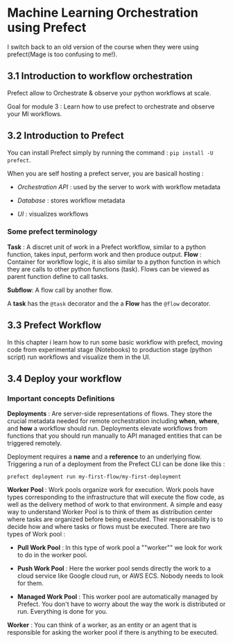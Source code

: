 # Machine Learning Orchestration using Prefect

I switch back to an old version of the course when they were using prefect(Mage is too confusing to me!).

## 3.1 Introduction to workflow orchestration

Prefect allow to Orchestrate & observe your python workflows at scale. 

Goal for module 3 : Learn how to use prefect to orchestrate and observe your Ml workflows.

## 3.2 Introduction to Prefect

You can install Prefect simply by running the command : `pip install -U prefect`. 

When you are self hosting a prefect server, you are basicall hosting : 

- *Orchestration API* : used by the server to work with workflow metadata

- *Database* : stores workflow metadata

- *UI* : visualizes  workflows

### Some prefect terminology 

**Task** : A discret unit of work in a Prefect workflow, similar to a python function, takes input, perform work and then produce output.
**Flow** : Container for workflow logic, it is also similar to a python function in which they are calls to other python functions (task). Flows can be viewed as parent function define to call tasks.

**Subflow**: A flow call by another flow.

A **task** has the `@task` decorator and the a **Flow** has the `@flow` decorator.

## 3.3 Prefect Workflow

In this chapter i learn how to run some basic workflow with prefect, moving code from experimental stage (Notebooks) to production stage (python script)  run workflows and visualize them in the UI.

## 3.4 Deploy your workflow

### Important concepts Definitions

**Deployments** : Are server-side representations of flows. They store the crucial metadata needed for remote orchestration including **when**, **where**, and **how** a workflow should run. Deployments elevate workflows from functions that you should run manually to API managed entities that can be triggered remotely.

Deployment requires a **name** and a **reference** to an underlying flow. Triggering a run of a deployment from the Prefect CLI can be done like this : 

`prefect deployment run my-first-flow/my-first-deployment`


**Worker Pool** : Work pools organize work for execution. Work pools have types corresponding to the infrastructure that will execute the flow code, as well as the delivery method of work to that environment. A simple and easy way to understand Worker Pool is to think of them as distribution center where tasks are organized before being executed. Their responsability is to decide how and where tasks or flows must be executed. There are two types of Work pool : 

- **Pull Work Pool** : In this type of work pool a ""worker"" we look for work to do in the worker pool.

- **Push Work Pool** : Here the worker pool sends directly the work to a cloud service like Google cloud run, or AWS ECS. Nobody needs to look for them.

- **Managed Work Pool** : This worker pool are automatically managed by Prefect. You don't have to worry about the way the work is distributed or run. Everything is done for you.

**Worker** : You can think of a worker, as an entity or an agent that is responsible for asking the worker pool if there is anything to be executed. 


